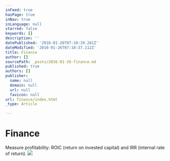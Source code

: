 ```yaml
---
inFeed: true
hasPage: true
inNav: true
inLanguage: null
starred: false
keywords: []
description: ''
datePublished: '2016-01-26T07:10:39.261Z'
dateModified: '2016-01-26T07:10:37.112Z'
title: Finance
author: []
sourcePath: _posts/2016-01-26-finance.md
published: true
authors: []
publisher:
  name: null
  domain: null
  url: null
  favicon: null
url: finance/index.html
_type: Article

---
```

# Finance

Measure profitability: ROIC (return on invested capital) and IRR (internal rate of return).
![](https://the-grid-user-content.s3-us-west-2.amazonaws.com/3c9cbfdd-05f2-4a16-9ab5-9f9f4f85d2f9.jpg)